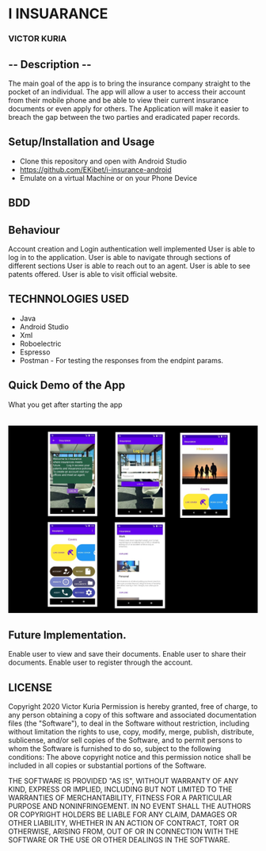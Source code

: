 # I INSUARANCE

### VICTOR KURIA

## -- Description --
The main goal of the app is to bring the insurance company straight to the pocket of an individual. The app will allow a user to access
their account from their mobile phone and be able to view their current insurance documents or even apply for others.
The Application will make it easier to breach the gap between the two parties and eradicated paper records.

## Setup/Installation and Usage
- Clone this repository and open with Android Studio
- https://github.com/EKibet/i-insurance-android
- Emulate on a virtual Machine or on your Phone Device

## BDD
## Behaviour
Account creation and Login authentication well implemented
User is able to log in to the application.
User is able to navigate through sections of different sections
User is able to reach out to an agent.
User is able to see patents offered.
User is able to visit official website.

## TECHNNOLOGIES USED
- Java
- Android Studio
- Xml
- Roboelectric
- Espresso
- Postman - For testing the responses from the endpint params.


## Quick Demo of the App
What you get after starting the app <br> <br><br>
<img src="app/src/main/res/drawable/all.jpg" height="" width="" alt="The main page" >



## Future Implementation.
Enable user to view and save their documents.
Enable user to share their documents.
Enable user to register through the account.




## LICENSE

Copyright 2020 Victor Kuria
Permission is hereby granted, free of charge, to any person obtaining a copy of this software and associated documentation files (the "Software"),
to deal in the Software without restriction, including without limitation the rights to use, copy, modify, merge, publish, distribute, sublicense,
 and/or sell copies of the Software, and to permit persons to whom the Software is furnished to do so, subject to the following conditions:
The above copyright notice and this permission notice shall be included in all copies or substantial portions of the Software.

THE SOFTWARE IS PROVIDED "AS IS", WITHOUT WARRANTY OF ANY KIND, EXPRESS OR IMPLIED, INCLUDING BUT NOT LIMITED TO THE WARRANTIES OF MERCHANTABILITY,
FITNESS FOR A PARTICULAR PURPOSE AND NONINFRINGEMENT. IN NO EVENT SHALL THE AUTHORS OR COPYRIGHT HOLDERS BE LIABLE FOR ANY CLAIM, DAMAGES OR OTHER LIABILITY,
WHETHER IN AN ACTION OF CONTRACT, TORT OR OTHERWISE, ARISING FROM, OUT OF OR IN CONNECTION WITH THE SOFTWARE OR THE USE OR OTHER DEALINGS IN THE SOFTWARE.
